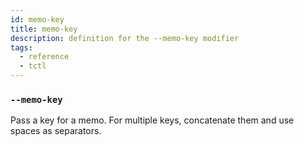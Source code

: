 ```yaml
---
id: memo-key
title: memo-key
description: definition for the --memo-key modifier
tags:
  - reference
  - tctl
---
```


### `--memo-key`

Pass a key for a memo.
For multiple keys, concatenate them and use spaces as separators.
